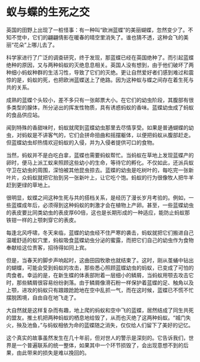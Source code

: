 # 蚁与蝶的生死之交

英国的田野上出现了一桩怪事：有一种叫“欧洲蓝蝶”的美丽蝴蝶，忽然变少了。不知不觉中，它们的翩翩倩影在暖春的晴空里消失了。谁也猜不透，这种会飞的美丽“花朵”上哪儿去了。 

科学家进行了广泛的调查研究，终于发现，那蓝蝶已经在英国绝种了。而引起蓝蝶绝种的原因，又与两种蚂蚁的灭绝息息相关。英国人没有想到，由于他们破坏了两种细小蚂蚁种群的生活习性，导致了它们的灭绝。更让自然爱好者们感到难过和震惊的是，蚂蚁的死，也把欧洲蓝蝶送上了绝路。因为这种蚁与蝶之间存在着生死与共的关系。 

成熟的蓝蝶个头较小，差不多只有一张邮票大小。在它们的幼虫阶段，其腹部有很多类型的腺体，所分泌出的挥发性物质，具有诱惑蚂蚁的香味。蓝蝶幼虫成了蚂蚁的食品供应站。 

闻到特殊的香甜味时，蚂蚁就爬到蓝蝶幼虫那里去尽情享受。如果是普通蝴蝶的幼虫，对蚂蚁是不讲客气的，它们会拼命扭曲和摇摆躯体，以便把蚂蚁从腹部赶走。但蓝蝶幼虫却热情欢迎蚂蚁的入侵，并为入侵者提供可口的食物。 

当然，蚂蚁并不是白吃白拿，蓝蝶也需要蚂蚁帮忙。当蚂蚁在草地上发现蓝蝶产的卵时，便马上派工蚁来照顾这些幼小的生命，等待它的孵化。不仅如此，还派兵蚁守卫在幼虫的周围，深怕被其他昆虫掠去。蓝蝶的幼虫是吃树叶的，每吃完一张新叶片，众蚂蚁就把它抬到另一张新叶上，让它吃个饱。蚂蚁的行为很像牧人把牛羊赶到更绿的草地上。 

很明显，蚁蝶之间这种生死与共的搭档关系，是经历了漫长岁月考验的。例如，一些蓝蝶成年后，必须得到这种蚂蚁的刺激才会在植物上产卵。甚至，一些蓝蝶幼虫的表皮要比同类幼虫的表皮厚60倍，这也是长期形成的一种适应，能防止蚂蚁那铁钳一样的上颚刺穿它的表皮。 

每逢北风呼啸，冬天来临，蓝蝶的幼虫经不住严寒的袭击，蚂蚁就把它们搬进自己温暖舒适的蚁穴里，蚂蚁吸食蓝蝶幼虫分泌的蜜露，而把它们自己的幼虫作为食物奉献给这位贵客，招待得如同上宾。 

但是，当春天的脚步声响起时，这曲田园牧歌也就结束了。这时，刚从茧蛹中钻出的蝴蝶，可能会受到蚂蚁的攻击，那些悉心照顾蓝蝶幼虫的蚂蚁，已变成了可怕的肉食者。幸运的是，在新生蝶的体表部附着一层细小的鳞屑，当蚂蚁用颚去攻击它时，那些鳞屑很容易纷纷剥落。由于鳞屑像滑石粉一样保护着蓝蝶的足、触角以及上颚，进攻的蚂蚁只有踉踉跄跄地在空中乱抓一气，而在这时候，蓝蝶已不慌不忙摆脱困境，自由自在地飞走了。 

大自然就是这样复杂而有趣，地上爬的蚂蚁和空中飞的蓝蝶，居然结成了同生共死的盟友。推土机把两种蚂蚁的栖息地给毁了，从而也灭绝了这两种蚂蚁。“城门失火，殃及池鱼，”与蚂蚁相依为命的蓝蝶随之消失，仅仅给人们留下了美好的记忆。 

这个真实的故事虽然发生在几十年前，但对世人的警示是深刻的。它告诉我们，世界是一个普遍联系的统一整体，如果其中一个环节损毁了，会出现意想不到的后果，由此带来的损失是难以挽回的。
 
